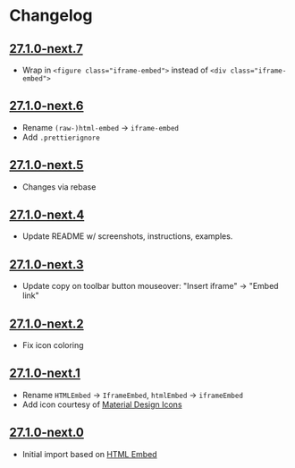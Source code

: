 # Changelog

## [27.1.0-next.7](https://github.com/eduflow/ckeditor5-iframe/compare/v27.1.0-next.6...v27.1.0-next.7)

- Wrap in `<figure class="iframe-embed">` instead of `<div class="iframe-embed">`

## [27.1.0-next.6](https://github.com/eduflow/ckeditor5-iframe/compare/v27.1.0-next.5...v27.1.0-next.6)

- Rename `(raw-)html-embed` -> `iframe-embed`
- Add `.prettierignore`

## [27.1.0-next.5](https://github.com/eduflow/ckeditor5-iframe/compare/v27.1.0-next.4...v27.1.0-next.5)

- Changes via rebase 

## [27.1.0-next.4](https://github.com/eduflow/ckeditor5-iframe/compare/v27.1.0-next.3...v27.1.0-next.4)

- Update README w/ screenshots, instructions, examples.

## [27.1.0-next.3](https://github.com/eduflow/ckeditor5-iframe/compare/v27.1.0-next.2...v27.1.0-next.3)

- Update copy on toolbar button mouseover: "Insert iframe" -> "Embed link"

## [27.1.0-next.2](https://github.com/eduflow/ckeditor5-iframe/compare/v27.1.0-next.1...v27.1.0-next.2)

- Fix icon coloring

## [27.1.0-next.1](https://github.com/eduflow/ckeditor5-iframe/compare/v27.1.0-next.0...v27.1.0-next.1)

- Rename `HTMLEmbed` -> `IframeEmbed`, `htmlEmbed` -> `iframeEmbed`
- Add icon courtesy of [Material Design
  Icons](https://iconify.design/icon-sets/mdi/iframe.html)

## [27.1.0-next.0](https://github.com/eduflow/ckeditor5-iframe/tree/v27.1.0-next.0)

- Initial import based on [HTML Embed](https://ckeditor.com/docs/ckeditor5/latest/features/html-embed.html)
